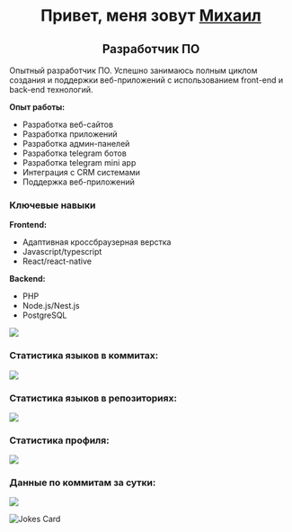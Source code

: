 <h1 align="center">Привет, меня зовут <a href="https://t.me/miwist">Михаил</a></h1>
<h2 align="center">Разработчик ПО</h2>

<p>Опытный разработчик ПО.
Успешно занимаюсь полным циклом создания и поддержки веб-приложений с использованием front-end и back-end технологий.</p>

<b>Опыт работы:</b>
<ul>
<li>Разработка веб-сайтов</li>
<li>Разработка приложений</li>
<li>Разработка админ-панелей</li>
<li>Разработка telegram ботов</li>
<li>Разработка telegram mini app</li>
<li>Интеграция с CRM системами</li>
<li>Поддержка веб-приложений</li>
</ul>

 <h3>Ключевые навыки</h3>

 <b>Frontend:</b>
 <ul>
   <li>Адаптивная кроссбраузерная верстка</li>
   <li>Javascript/typescript</li>
   <li>React/react-native</li>
</ul>
 <b>Backend:</b>
 <ul>
   <li>PHP</li>
   <li>Node.js/Nest.js</li>
   <li>PostgreSQL</li>
</ul>


![](https://github-profile-summary-cards.vercel.app/api/cards/profile-details?username=miwist&theme=solarized_dark)

<h3 align="start">Статистика языков в коммитах:</h3>

![](https://github-profile-summary-cards.vercel.app/api/cards/most-commit-language?username=miwist&theme=solarized_dark)

<h3 align="start">Статистика языков в репозиториях:</h3>

![](https://github-profile-summary-cards.vercel.app/api/cards/repos-per-language?username=miwist&theme=solarized_dark)

<h3 align="start">Статистика профиля:</h3>

![](https://github-profile-summary-cards.vercel.app/api/cards/stats?username=miwist&theme=solarized_dark)

<h3 align="start">Данные по коммитам за сутки:</h3>

![](https://github-profile-summary-cards.vercel.app/api/cards/productive-time?username=miwist&theme=solarized_dark)

![Jokes Card](https://readme-jokes.vercel.app/api)
<!--
**Miwist/Miwist** is a ✨ _special_ ✨ repository because its `README.md` (this file) appears on your GitHub profile.

Here are some ideas to get you started:

- 🔭 I’m currently working on ...
- 🌱 I’m currently learning ...
- 👯 I’m looking to collaborate on ...
- 🤔 I’m looking for help with ...
- 💬 Ask me about ...
- 📫 How to reach me: ...
- 😄 Pronouns: ...
- ⚡ Fun fact: ...
-->
